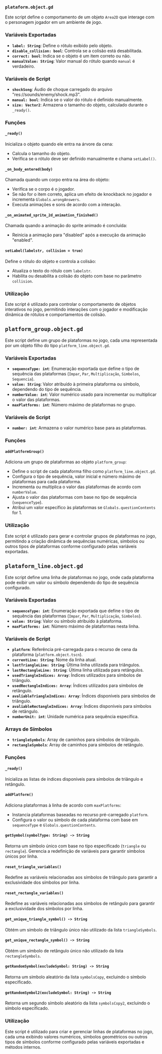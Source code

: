 ### `plataform.object.gd`

Este script define o comportamento de um objeto `Area2D` que interage com o personagem jogador em um ambiente de jogo.

### Variáveis Exportadas

- **`label: String`**: Define o rótulo exibido pelo objeto.
- **`disable_collision: bool`**: Controla se a colisão está desabilitada.
- **`correct: bool`**: Indica se o objeto é um item correto ou não.
- **`manualValue: String`**: Valor manual do rótulo quando `manual` é verdadeiro.

### Variáveis de Script

- **`shockSong`**: Áudio de choque carregado do arquivo "res://sounds/enemy/shock.mp3".
- **`manual: bool`**: Indica se o valor do rótulo é definido manualmente.
- **`size: Vector2`**: Armazena o tamanho do objeto, calculado durante o `_ready()`.

### Funções

#### `_ready()`

Inicializa o objeto quando ele entra na árvore da cena:
- Calcula o tamanho do objeto.
- Verifica se o rótulo deve ser definido manualmente e chama `setLabel()`.

#### `_on_body_entered(body)`

Chamada quando um corpo entra na área do objeto:
- Verifica se o corpo é o jogador.
- Se não for o item correto, aplica um efeito de knockback no jogador e incrementa `Globals.wrongAnswers`.
- Executa animações e sons de acordo com a interação.

#### `_on_animated_sprite_2d_animation_finished()`

Chamada quando a animação do sprite animado é concluída:
- Reinicia a animação para "disabled" após a execução da animação "enabled".

#### `setLabel(labelstr, collision = true)`

Define o rótulo do objeto e controla a colisão:
- Atualiza o texto do rótulo com `labelstr`.
- Habilita ou desabilita a colisão do objeto com base no parâmetro `collision`.

### Utilização

Este script é utilizado para controlar o comportamento de objetos interativos no jogo, permitindo interações com o jogador e modificação dinâmica de rótulos e comportamentos de colisão.

## `platform_group.object.gd`

Este script define um grupo de plataformas no jogo, cada uma representada por um objeto filho do tipo `platform_line.object.gd`.

### Variáveis Exportadas

- **`sequenceType: int`**: Enumeração exportada que define o tipo de sequência das plataformas (`Impar`, `Par`, `Multiplicação`, `Simbolos`, `Sequencia`).
- **`value: String`**: Valor atribuído à primeira plataforma ou símbolo, dependendo do tipo de sequência.
- **`numberValue: int`**: Valor numérico usado para incrementar ou multiplicar o valor das plataformas.
- **`maxPlatforms: int`**: Número máximo de plataformas no grupo.

### Variáveis de Script

- **`number: int`**: Armazena o valor numérico base para as plataformas.

### Funções

#### `addPlatformGroup()`

Adiciona um grupo de plataformas ao objeto `platform_group`:
- Define o script de cada plataforma filho como `platform_line.object.gd`.
- Configura o tipo de sequência, valor inicial e número máximo de plataformas para cada plataforma.
- Incrementa ou multiplica o valor das plataformas de acordo com `numberValue`.
- Ajusta o valor das plataformas com base no tipo de sequência (`sequenceType`).
- Atribui um valor específico às plataformas se `Globals.questionContents` for 1.

### Utilização

Este script é utilizado para gerar e controlar grupos de plataformas no jogo, permitindo a criação dinâmica de sequências numéricas, símbolos ou outros tipos de plataformas conforme configurado pelas variáveis exportadas.

## `plataform_line.object.gd`

Este script define uma linha de plataformas no jogo, onde cada plataforma pode exibir um valor ou símbolo dependendo do tipo de sequência configurado.

### Variáveis Exportadas

- **`sequenceType: int`**: Enumeração exportada que define o tipo de sequência das plataformas (`Impar`, `Par`, `Multiplicação`, `Simbolos`).
- **`value: String`**: Valor ou símbolo atribuído à plataforma.
- **`maxPlatforms: int`**: Número máximo de plataformas nesta linha.

### Variáveis de Script

- **`platform`**: Referência pré-carregada para o recurso de cena da plataforma (`platform.object.tscn`).
- **`currentLine: String`**: Nome da linha atual.
- **`lastTriangleLine: String`**: Última linha utilizada para triângulos.
- **`lastRectangleLine: String`**: Última linha utilizada para retângulos.
- **`usedTriangleIndices: Array`**: Índices utilizados para símbolos de triângulo.
- **`usedRectangleIndices: Array`**: Índices utilizados para símbolos de retângulo.
- **`avaliableTriangleIndices: Array`**: Índices disponíveis para símbolos de triângulo.
- **`avaliableRectangleIndices: Array`**: Índices disponíveis para símbolos de retângulo.
- **`numberUnit: int`**: Unidade numérica para sequência específica.

### Arrays de Símbolos

- **`triangleSymbols`**: Array de caminhos para símbolos de triângulo.
- **`rectangleSymbols`**: Array de caminhos para símbolos de retângulo.

### Funções

#### `_ready()`

Inicializa as listas de índices disponíveis para símbolos de triângulo e retângulo.

#### `addPlatform()`

Adiciona plataformas à linha de acordo com `maxPlatforms`:
- Instancia plataformas baseadas no recurso pré-carregado `platform`.
- Configura o valor ou símbolo de cada plataforma com base em `sequenceType` e `Globals.questionContents`.

#### `getSymbol(symbolType: String) -> String`

Retorna um símbolo único com base no tipo especificado (`triangle` ou `rectangle`). Gerencia a redefinição de variáveis para garantir símbolos únicos por linha.

#### `reset_triangle_variables()`

Redefine as variáveis relacionadas aos símbolos de triângulo para garantir a exclusividade dos símbolos por linha.

#### `reset_rectangle_variables()`

Redefine as variáveis relacionadas aos símbolos de retângulo para garantir a exclusividade dos símbolos por linha.

#### `get_unique_triangle_symbol() -> String`

Obtém um símbolo de triângulo único não utilizado da lista `triangleSymbols`.

#### `get_unique_rectangle_symbol() -> String`

Obtém um símbolo de retângulo único não utilizado da lista `rectangleSymbols`.

#### `getRandomSymbol(excludeSymbol: String) -> String`

Retorna um símbolo aleatório da lista `symbolsCopy`, excluindo o símbolo especificado.

#### `getRandomSymbol2(excludeSymbol: String) -> String`

Retorna um segundo símbolo aleatório da lista `symbolsCopy2`, excluindo o símbolo especificado.

### Utilização

Este script é utilizado para criar e gerenciar linhas de plataformas no jogo, cada uma exibindo valores numéricos, símbolos geométricos ou outros tipos de símbolos conforme configurado pelas variáveis exportadas e métodos internos.



